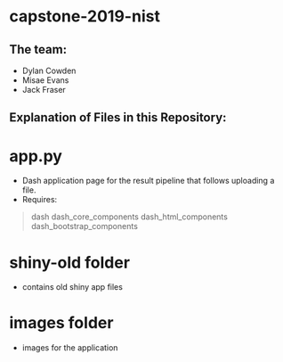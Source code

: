 # capstone-2019-nist

## The team: 
* Dylan Cowden
* Misae Evans
* Jack Fraser

## Explanation of Files in this Repository: 
# app.py 
* Dash application page for the result pipeline that follows uploading a file. 
* Requires:
> dash
> dash_core_components
> dash_html_components
> dash_bootstrap_components
# shiny-old folder
* contains old shiny app files
# images folder
* images for the application